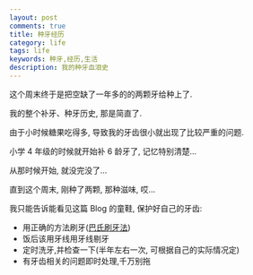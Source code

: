 ```yaml
---
layout: post
comments: true
title: 种牙经历
category: life
tags: life
keywords: 种牙,经历,生活
description: 我的种牙血泪史
---
```


这个周末终于是把空缺了一年多的的两颗牙给种上了.

我的整个补牙、种牙历史, 那是简直了.

由于小时候糖果吃得多, 导致我的牙齿很小就出现了比较严重的问题.

小学 4 年级的时候就开始补 6 龄牙了, 记忆特别清楚...

从那时候开始, 就没完没了...

直到这个周末, 刚种了两颗, 那种滋味, 哎...

我只能告诉能看见这篇 Blog 的童鞋, 保护好自己的牙齿:

- 用正确的方法刷牙([巴氏刷牙法](https://baike.baidu.com/item/%E5%B7%B4%E6%B0%8F%E5%88%B7%E7%89%99%E6%B3%95/5530744?fromtitle=%E5%B7%B4%E6%96%AF%E5%88%B7%E7%89%99%E6%B3%95&fromid=6091889))
- 饭后该用牙线用牙线剔牙
- 定时洗牙,并检查一下(半年左右一次, 可根据自己的实际情况定)
- 有牙齿相关的问题即时处理,千万别拖

